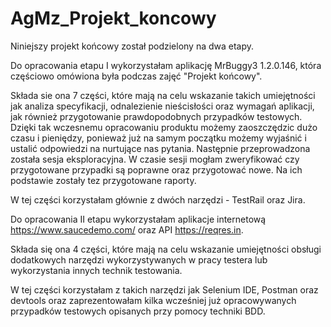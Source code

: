 # AgMz_Projekt_koncowy

Niniejszy projekt końcowy został podzielony na dwa etapy. 

Do opracowania etapu I wykorzystałam aplikację MrBuggy3 1.2.0.146, która częściowo omówiona była podczas zajęć "Projekt końcowy". 

Składa sie ona 7 części, które mają na celu wskazanie takich umiejętności jak analiza specyfikacji, odnalezienie nieścisłości oraz wymagań aplikacji, jak również przygotowanie prawdopodobnych przypadków testowych. Dzięki tak wczesnemu opracowaniu produktu możemy zaoszczędzic dużo czasu i pieniędzy, ponieważ już na samym początku możemy wyjaśnić i ustalić odpowiedzi na nurtujące nas pytania. Następnie przeprowadzona została sesja eksploracyjna. W czasie sesji mogłam zweryfikować czy przygotowane przypadki są poprawne oraz przygotować nowe. Na ich podstawie zostały tez przygotowane raporty.

W tej części korzystałam głównie z dwóch narzędzi - TestRail oraz Jira.

Do opracowania II etapu wykorzystałam aplikacje internetową https://www.saucedemo.com/ oraz API https://reqres.in. 

Składa się ona 4 części, które mają na celu wskazanie umiejętności obsługi dodatkowych narzędzi wykorzystywanych w pracy testera lub wykorzystania innych technik testowania.

W tej części korzystałam z takich narzędzi jak Selenium IDE, Postman oraz devtools oraz zaprezentowałam kilka wcześniej już opracowywanych przypadków testowych opisanych przy pomocy techniki BDD.
